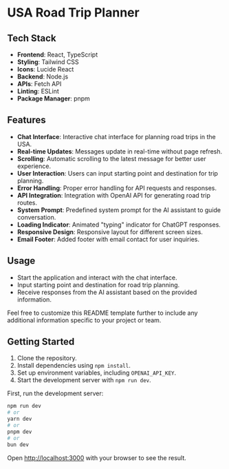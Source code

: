 # USA Road Trip Planner

## Tech Stack
- **Frontend**: React, TypeScript
- **Styling**: Tailwind CSS
- **Icons**: Lucide React
- **Backend**: Node.js
- **APIs**: Fetch API
- **Linting**: ESLint
- **Package Manager**: pnpm

## Features
- **Chat Interface**: Interactive chat interface for planning road trips in the USA.
- **Real-time Updates**: Messages update in real-time without page refresh.
- **Scrolling**: Automatic scrolling to the latest message for better user experience.
- **User Interaction**: Users can input starting point and destination for trip planning.
- **Error Handling**: Proper error handling for API requests and responses.
- **API Integration**: Integration with OpenAI API for generating road trip routes.
- **System Prompt**: Predefined system prompt for the AI assistant to guide conversation.
- **Loading Indicator**: Animated "typing" indicator for ChatGPT responses.
- **Responsive Design**: Responsive layout for different screen sizes.
- **Email Footer**: Added footer with email contact for user inquiries.

## Usage
- Start the application and interact with the chat interface.
- Input starting point and destination for road trip planning.
- Receive responses from the AI assistant based on the provided information.

Feel free to customize this README template further to include any additional information specific to your project or team.

## Getting Started
1. Clone the repository.
2. Install dependencies using `npm install`.
3. Set up environment variables, including `OPENAI_API_KEY`.
4. Start the development server with `npm run dev`.

First, run the development server:

```bash
npm run dev
# or
yarn dev
# or
pnpm dev
# or
bun dev
```

Open [http://localhost:3000](http://localhost:3000) with your browser to see the result.
